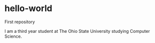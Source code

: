 # hello-world
First repository

I am a third year student at The Ohio State University studying Computer Science.
